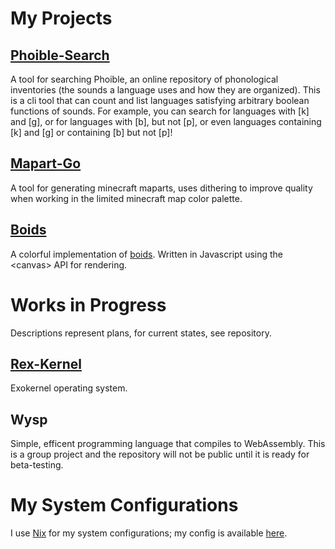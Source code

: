 # My Projects

## [Phoible-Search](https://github.com/RebelAndroid/phoible-search)
A tool for searching Phoible, an online repository of phonological inventories (the sounds a language uses and how they are organized).
This is a cli tool that can count and list languages satisfying arbitrary boolean functions of sounds. For example, you can search for languages with [k] and [g], or for languages with [b], but not [p], or even languages containing [k] and [g] or containing [b] but not [p]!

## [Mapart-Go](https://github.com/RebelAndroid/mapart-go)
A tool for generating minecraft maparts, uses dithering to improve quality when working in the limited minecraft map color palette.

## [Boids](https://github.com/RebelAndroid/boids)
A colorful implementation of [boids](https://en.wikipedia.org/wiki/Boids).
Written in Javascript using the \<canvas\> API for rendering.

# Works in Progress
Descriptions represent plans, for current states, see repository.

## [Rex-Kernel](https://github.com/RebelAndroid/rex-kernel)
Exokernel operating system.

## Wysp
Simple, efficent programming language that compiles to WebAssembly.
This is a group project and the repository will not be public until it is ready for beta-testing.


# My System Configurations
I use [Nix](https://nixos.org/) for my system configurations; my config is available [here](https://github.com/RebelAndroid/nix-config).
